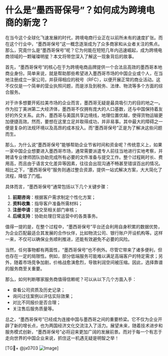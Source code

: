# 什么是“墨西哥保号”？如何成为跨境电商的新宠？

在当今这个全球化飞速发展的时代，跨境电商行业正在以前所未有的速度扩张。而在这个行业中，“墨西哥保号”这一概念逐渐成为了众多商家和从业者关注的焦点。那么，究竟什么是“墨西哥保号”呢？它为何能在短短几年内迅速崛起，成为跨境电商领域的一颗璀璨明星？本文将带您深入了解这一现象背后的故事。

首先，“墨西哥保号”的核心在于为跨境电商品牌提供一个合法且高效的墨西哥本地商业身份。简单来说，就是帮助那些希望进入墨西哥市场的中国企业或个人，在当地注册成立一家公司，并获得相应的税号（RFC），以便开展正常的商业活动。这不仅仅是一个简单的营业执照问题，而是涉及到税务、法律、物流等多个方面的综合服务。

对于许多想要开拓拉美市场的企业而言，墨西哥无疑是最具吸引力的目的地之一。作为拉丁美洲第二大经济体，墨西哥不仅拥有庞大的人口基数，还与中国保持着友好的外交关系。此外，墨西哥与美国共享边境线，地理位置优越，使得货物运输更加便捷高效。然而，要想在这里立足并取得成功，并非易事。其中最大的障碍之一便是复杂的法规环境以及高昂的成本投入。而“墨西哥保号”正是为了解决这些问题而生。

那么，为什么说“墨西哥保号”能够帮助企业节省时间和资金呢？传统意义上，如果一家中国企业想要进入墨西哥市场，通常需要派遣专人前往当地进行实地考察，并聘请专业律师团队协助完成所有必要的文件准备与提交工作。整个过程耗时长、费用高，而且由于语言文化差异等因素，往往会出现沟通不畅甚至错误百出的情况。相比之下，“墨西哥保号”服务则通过整合资源，提供一站式解决方案，大大简化了流程，降低了门槛。

具体而言，“墨西哥保号”通常包括以下几个关键步骤：
1. **前期咨询**：根据客户需求制定个性化方案；
2. **资料收集**：指导客户准备所需材料；
3. **注册申请**：提交至相关部门审核；
4. **后续支持**：协助处理日常运营中的各类事务。

值得一提的是，在整个过程中，“墨西哥保号”平台还会利用自身积累的数据优势，为企业匹配最适合其发展的合作伙伴，比如物流公司、银行账户开设机构等。这样一来，不仅可以确保业务顺利推进，还能有效避免不必要的风险。

当然，任何事物都有两面性，“墨西哥保号”也不例外。尽管它带来了诸多便利，但也存在一定的局限性。例如，部分低端服务可能难以满足高端客户的特定需求；另外，随着市场竞争加剧，价格战愈演愈烈，导致利润空间被压缩。因此，选择靠谱的服务商至关重要。

那么，如何判断哪家服务商值得信赖呢？可以从以下几个方面入手：
- 查看公司资质及历史记录；
- 询问过往案例以评估实际效果；
- 对比不同报价是否合理；
- 关注售后服务质量等。

总之，“墨西哥保号”已经成为连接中国与墨西哥之间的重要桥梁。它不仅为企业开辟了新的增长点，也为两国经济文化交流注入了活力。展望未来，随着技术进步和服务模式创新，“墨西哥保号”必将迎来更加广阔的发展前景。而对于每一个有志于走向世界的中国企业来说，抓住这一机遇无疑是明智之举！

[TG💪+ @jx0703 ![Image](https://github.com/user-attachments/assets/dbca1d08-cadb-493c-b0ec-ad6f7a83f270)]